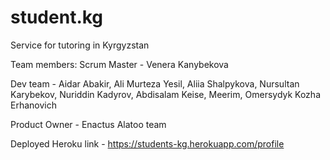 # student.kg
Service for tutoring in Kyrgyzstan

Team members:
Scrum Master - Venera Kanybekova

Dev team - Aidar Abakir, Ali Murteza Yesil, Aliia Shalpykova, Nursultan Karybekov, Nuriddin Kadyrov, Abdisalam Keise, Meerim, Omersydyk Kozha Erhanovich 

Product Owner - Enactus Alatoo team

Deployed Heroku link - https://students-kg.herokuapp.com/profile



